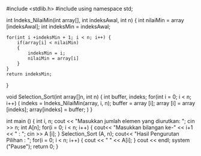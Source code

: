#include <stdlib.h>
#include <iostream>
using namespace std;

int Indeks_NilaiMin(int array[], int indeksAwal, int n)
{
	int nilaiMin = array [indeksAwal];
	int indeksMin = indeksAwal;
	
	for(int i +indeksMin + 1; i < n; i++) {
		if(array[i] < nilaiMin)
		{
			indeksMin = i;
			nilaiMin = array[i]
		}
	}
	return indeksMin;
}

void Selection_Sort(int array[]n, int n)
{
	int buffer, indeks;
	for(int i = 0; i < n; i++)
	(
	indeks = Indeks_NilaiMin(array, i, n);
	buffer = array [i];
	array [i] = array [indeks];
	array[indeks] = buffer;
	)
}

int main ()
{
	int i, n;
	cout << "Masukkan jumlah elemen yang diurutkan: ";
	cin >> n;
	int A[n];
	for(i = 0; i < n; i++)
	{
		cout<< "Masukkan bilangan ke-" << i+1 << " : ";
		cin >> A [i];
	}
	Selection_Sort (A, n);
	cout<< "Hasil Pengurutan Pilihan : ";
	for(i = 0; i < n; i++)
	{
		cout << " " << A[i];
	}
	cout << endl;
	system ("Pause");
	return 0;
}
